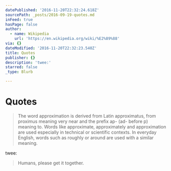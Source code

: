 ```yaml
---
datePublished: '2016-11-20T22:32:24.618Z'
sourcePath: _posts/2016-09-19-quotes.md
inFeed: true
hasPage: false
author:
  - name: Wikipedia
    url: 'https://en.wikipedia.org/wiki/%E2%89%88'
via: {}
dateModified: '2016-11-20T22:32:23.540Z'
title: Quotes
publisher: {}
description: 'twee:'
starred: false
_type: Blurb

---
```

# Quotes

> The word approximation is derived from Latin approximatus, from proximus meaning very near and the prefix ap- (ad- before p) meaning to. Words like approximate, approximately and approximation are used especially in technical or scientific contexts. In everyday English, words such as roughly or around are used with a similar meaning.

twee:

> Humans, please get it together.